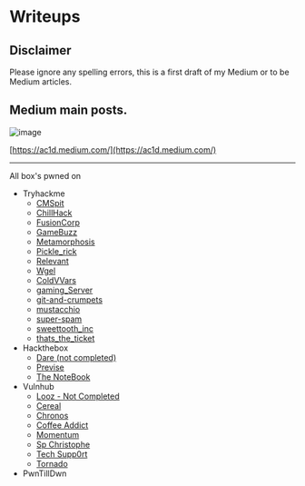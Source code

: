 # Writeups

## Disclaimer

Please ignore any spelling errors, this is a first draft of my Medium or to be Medium articles. 

## Medium main posts. 

![image](https://user-images.githubusercontent.com/5285547/129348049-198254ae-963b-4476-a6fd-3280d011e145.png)

[https://ac1d.medium.com/](https://ac1d.medium.com/)

---

All box's pwned on 
- Tryhackme
  - [CMSpit](/tryhackme/CMSpit/readme.md)
  - [ChillHack](/tryhackme/ChillHack/readme.md)
  - [FusionCorp](/tryhackme/FusionCorp/readme.md)
  - [GameBuzz](/tryhackme/Gamebuzz/readme.md)
  - [Metamorphosis](/tryhackme/Metamorphosis/readme.md)
  - [Pickle_rick](/tryhackme/Pickle_rick/readme.md)
  - [Relevant](/tryhackme/Relevant/readme.md)
  - [Wgel](/tryhackme/Wgel/readme.md)
  - [ColdVVars](/tryhackme/coldVVars/readme.md)
  - [gaming_Server](/tryhackme/gaming_server/readme.md)
  - [git-and-crumpets](/tryhackme/git-and-crumpets/readme.md)
  - [mustacchio](/tryhackme/mustacchio/readme.md)
  - [super-spam](/tryhackme/super-spam/readme.md)
  - [sweettooth_inc](/tryhackme/sweettooth_inc/readme.md)
  - [thats_the_ticket](/tryhackme/thats_the_ticket/readme.md)
- Hackthebox
  - [Dare (not completed)](/hackthebox/dare)
  - [Previse](/hackthebox/privise)
  - [The NoteBook](/hackthebox/retired/TheNotebook)
- Vulnhub
  - [Looz - Not Completed](/vulnhub/Looz/readme.md)
  - [Cereal](/vulnhub/cereal/readme.md)
  - [Chronos](/vulnhub/chronos/readme.md)
  - [Coffee Addict](/vulnhub/coffee%20addict/readme.md)
  - [Momentum](/vulnhub/momentum/readme.md)
  - [Sp Christophe](/vulnhub/sp_christophe/raedme.md)
  - [Tech Supp0rt](/vulnhub/tech_supp0rt/readme.md)
  - [Tornado](/vulnhub/tornado/readme.md)
- PwnTillDwn

